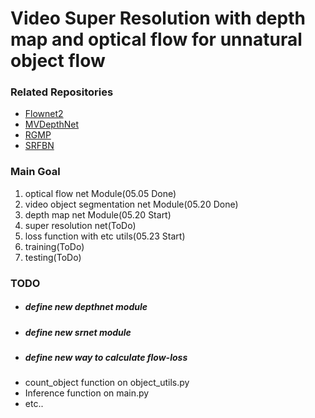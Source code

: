 # Video Super Resolution with depth map and optical flow for unnatural object flow

### Related Repositories
- [Flownet2](https://github.com/NVIDIA/flownet2-pytorch)
- [MVDepthNet](https://github.com/HKUST-Aerial-Robotics/MVDepthNet)
- [RGMP](https://github.com/seoungwugoh/RGMP)
- [SRFBN](https://github.com/Paper99/SRFBN_CVPR19)

### Main Goal
1. optical flow net Module(05.05 Done)
2. video object segmentation net Module(05.20 Done)
3. depth map net Module(05.20 Start)
4. super resolution net(ToDo)
5. loss function with etc utils(05.23 Start)
6. training(ToDo)
7. testing(ToDo)

### TODO
- #####  define new depthnet module
- #####  define new srnet module
- #####  define new way to calculate flow-loss
- count_object function on object_utils.py
- Inference function on main.py
- etc..